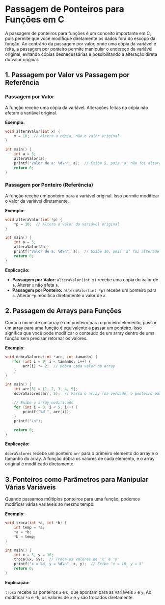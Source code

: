 # Passagem de Ponteiros para Funções em C

A passagem de ponteiros para funções é um conceito importante em C, pois permite que você modifique diretamente os dados fora do escopo da função. Ao contrário da passagem por valor, onde uma cópia da variável é feita, a passagem por ponteiro permite manipular o endereço da variável original, evitando cópias desnecessárias e possibilitando a alteração direta do valor original.

## 1. Passagem por Valor vs Passagem por Referência

### Passagem por Valor

A função recebe uma cópia da variável. Alterações feitas na cópia não afetam a variável original.

**Exemplo:**

```c
void alteraValor(int x) {
    x = 10;  // Altera a cópia, não o valor original
}

int main() {
    int a = 5;
    alteraValor(a);
    printf("Valor de a: %d\n", a);  // Exibe 5, pois 'a' não foi alterado
    return 0;
}
```

### Passagem por Ponteiro (Referência)

A função recebe um ponteiro para a variável original. Isso permite modificar o valor da variável diretamente.

**Exemplo:**

```c
void alteraValor(int *p) {
    *p = 10;  // Altera o valor da variável original
}

int main() {
    int a = 5;
    alteraValor(&a);
    printf("Valor de a: %d\n", a);  // Exibe 10, pois 'a' foi alterado pela função
    return 0;
}
```

**Explicação:**

- **Passagem por Valor:** `alteraValor(int x)` recebe uma cópia do valor de `a`. Alterar `x` não afeta `a`.
- **Passagem por Ponteiro:** `alteraValor(int *p)` recebe um ponteiro para `a`. Alterar `*p` modifica diretamente o valor de `a`.

## 2. Passagem de Arrays para Funções

Como o nome de um array é um ponteiro para o primeiro elemento, passar um array para uma função é equivalente a passar um ponteiro. Isso significa que você pode modificar o conteúdo de um array dentro de uma função sem precisar retornar os valores.

**Exemplo:**

```c
void dobraValores(int *arr, int tamanho) {
    for (int i = 0; i < tamanho; i++) {
        arr[i] *= 2;  // Dobra cada valor no array
    }
}

int main() {
    int arr[5] = {1, 2, 3, 4, 5};
    dobraValores(arr, 5);  // Passa o array (na verdade, o ponteiro para o primeiro elemento)
    
    // Exibe o array modificado
    for (int i = 0; i < 5; i++) {
        printf("%d ", arr[i]);
    }
    printf("\n");

    return 0;
}
```

**Explicação:**

`dobraValores` recebe um ponteiro `arr` para o primeiro elemento do array e o tamanho do array. A função dobra os valores de cada elemento, e o array original é modificado diretamente.

## 3. Ponteiros como Parâmetros para Manipular Várias Variáveis

Quando passamos múltiplos ponteiros para uma função, podemos modificar várias variáveis ao mesmo tempo.

**Exemplo:**

```c
void troca(int *a, int *b) {
    int temp = *a;
    *a = *b;
    *b = temp;
}

int main() {
    int x = 5, y = 10;
    troca(&x, &y);  // Troca os valores de 'x' e 'y'
    printf("x = %d, y = %d\n", x, y);  // Exibe "x = 10, y = 5"
    return 0;
}
```

**Explicação:**

`troca` recebe os ponteiros `a` e `b`, que apontam para as variáveis `x` e `y`. Ao modificar `*a` e `*b`, os valores de `x` e `y` são trocados diretamente.
